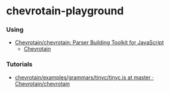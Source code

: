 chevrotain-playground
=====================
### Using
- [Chevrotain/chevrotain: Parser Building Toolkit for JavaScript](https://github.com/Chevrotain/chevrotain)
  - [Chevrotain](https://chevrotain.io/docs/)
### Tutorials
- [chevrotain/examples/grammars/tinyc/tinyc.js at master · Chevrotain/chevrotain](https://github.com/Chevrotain/chevrotain/blob/master/examples/grammars/tinyc/tinyc.js)
